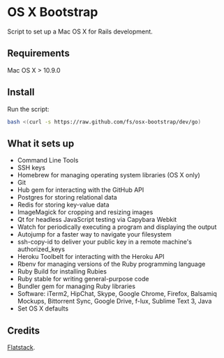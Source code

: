 # OS X Bootstrap

Script to set up a Mac OS X for Rails development.

## Requirements

Mac OS X > 10.9.0

## Install

Run the script:

```bash
bash <(curl -s https://raw.github.com/fs/osx-bootstrap/dev/go)
```

## What it sets up

* Command Line Tools
* SSH keys
* Homebrew for managing operating system libraries (OS X only)
* Git
* Hub gem for interacting with the GitHub API
* Postgres for storing relational data
* Redis for storing key-value data
* ImageMagick for cropping and resizing images
* Qt for headless JavaScript testing via Capybara Webkit
* Watch for periodically executing a program and displaying the output
* Autojump for a faster way to navigate your filesystem
* ssh-copy-id to deliver your public key in a remote machine's authorized_keys
* Heroku Toolbelt for interacting with the Heroku API
* Rbenv for managing versions of the Ruby programming language
* Ruby Build for installing Rubies
* Ruby stable for writing general-purpose code
* Bundler gem for managing Ruby libraries
* Software: iTerm2, HipChat, Skype, Google Chrome, Firefox, Balsamiq Mockups,
  Bittorrent Sync, Google Drive, f-lux, Sublime Text 3, Java
* Set OS X defaults

## Credits

[Flatstack](http://www.flatstack.com).
